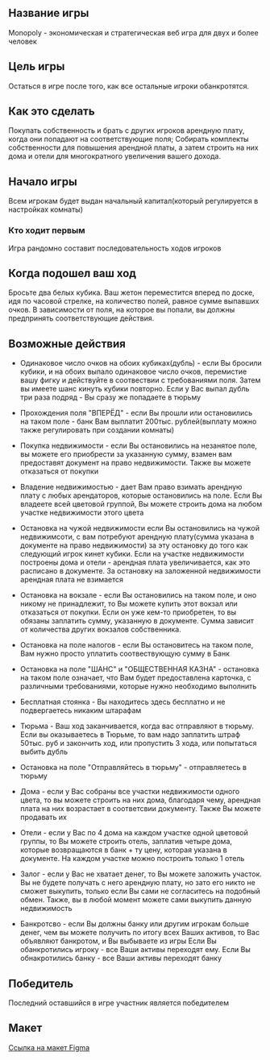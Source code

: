 ## Название игры

Monopoly - экономическая и стратегическая веб игра для двух и более человек


## Цель игры

Остаться в игре после того, как все остальные игроки обанкротятся.


## Как это сделать

Покупать собственность и брать с других игроков арендную плату, когда они попадают на соответствующие поля;
Собирать комплекты собственности для повышения арендной платы, а затем строить на них дома и отели для многократного увеличения вашего дохода.


## Начало игры

Всем игрокам будет выдан начальный капитал(который регулируется в настройках комнаты)

### Кто ходит первым

Игра рандомно составит последовательность ходов игроков

## Когда подошел ваш ход

Бросьте два белых кубика.
Ваш жетон переместится вперед по доске, идя по часовой стрелке, на количество полей, равное сумме выпавших очков.
В зависимости от поля, на которое вы попали, вы должны предпринять соответствующие действия.


## Возможные действия

 - Одинаковое число очков на обоих кубиках(дубль) - если Вы бросили кубики, и на обоих выпало одинаковое число очков, перемистие вашу фигку и действуйте в соотвествии с требованиями поля.
Затем вы имеете шанс кинуть кубики повторно. Если у Вас выпал дубль три раза подряд - Вы сразу же попадаете в тюрьму

 - Прохождения поля "ВПЕРЁД" - если Вы прошли или остановились на таком поле - банк Вам выплатит 200тыс. рублей(выплату можно также регулировать при создании комнаты)

 - Покупка недвижимости - если Вы остановились на незанятое поле, вы можете его приобрести за указанную сумму, взамен вам предоставят документ на право недвижимости. Также вы можете отказаться от покупки 

 - Владение недвижимостью - дает Вам право взимать арендную плату с любых арендаторов, которые остановились на поле.
 Если Вы владеете всей цветовой группой, Вы можете строить дома на любом участке недвижимости этого цвета

 - Остановка на чужой недвижимости если Вы остановились на чужой недвижимсоти, с вам потребуют арендную плату(сумма указана в документе на право недвижимости) за эту остановку до того как следующий игрок кинет кубики. 
Если на участке недвижимости построены дома и отели - арендная плата увеличивается, как это расписано в документе. За остановку на заложенной недвижимости арендная плата не взимается

 - Остановка на вокзале - если Вы остановились на таком поле, и оно никому не принадлежит, то Вы можете купить этот вокзал или отказаться от покупки.
 Если он уже кем-то приобретен, то вы обязаны заплатить сумму, указанную в документе. Сумма зависит от количества других вокзалов собственника.

 - Остановка на поле налогов - если Вы остановитесь на таком поле, Вам нужно просто уплатить соотвествующую сумму в Банк

 - Остановка на поле "ШАНС" и "ОБЩЕСТВЕННАЯ КАЗНА" - остановка на таком поле означает, что Вам будет предоставлена карточка, с различными требованиями, которые нужно необходимо выполнить

 - Бесплатная стоянка - Вы находитесь здесь бесплатно и не подвергаетесь никаким штарафам

 - Тюрьма - Ваш ход заканчивается, когда вас отправляют в тюрьму. Если вы оказываетесь в Тюрьме, то вам надо заплатить штраф 50тыс. руб и закончить ход, или пропустить 3 хода,
или попытаться выбить дубль

 - Остановка на поле "Отправляйтесь в тюрьму" - отправляетесь в тюрьму

 - Дома - если у Вас собраны все участки недвижимости одного цвета, то вы можете строить на них дома, благодаря чему, арендная плата на них возрастает в соответсвии документу. Также Вы можете продавать их

 - Отели - если у Вас по 4 дома на каждом участке одной цветовой группы, то Вы можете строить отель, заплатив четыре дома, которые возвращаются в банк + ту цену, которая указана в документе.
На каждом участке можно построить только 1 отель

 - Залог - если у Вас не хватает денег, то Вы можете заложить участок. Вы не будете получать с него арендную плату, но зато его никто не сможет выкупить, только если Вы сами не согласитесь на подобный обмен.
Также, вы в любой момент можете сами выкупить данную недвижимость

 - Банкротсво - если Вы должны банку или другим игрокам больше денег, чем вы можете получить по итогу всех Ваших активов, то Вас объявляют банкротом, и Вы выбываете из игры
Если Вы обанкротились игроку - все Ваши активы переходят ему. Если Вы обнакротились банку - все Ваши активы переходят банку

## Победитель

Последний оставшийся в игре участник является победителем

## Макет

[Ссылка на макет Figma](https://www.figma.com/file/yhdKzZIpNtuCYH7GMO9bG8/web-game-monopoly?t=Me1V38h4i9FkB0Yg-6)

